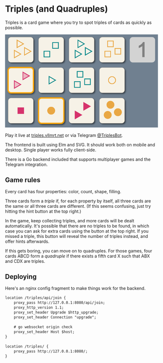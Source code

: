 # Triples (and Quadruples)

Triples is a card game where you try to spot triples of
cards as quickly as possible.

![Triples](screenshot.png)

Play it live at [triples.vllmrt.net](https://triples.vllmrt.net)
or via Telegram [@TriplesBot](https://telegram.me/TriplesBot).

The frontend is built using Elm and SVG. It should work both
on mobile and desktop. Single player works fully client-side.

There is a Go backend included that supports multiplayer games
and the Telegram integration.

## Game rules

Every card has four properties: color, count, shape, filling.

Three cards form a *triple* if, for each property by itself,
all three cards are the same or all three cards are different.
(If this seems confusing, just try hitting the hint button
at the top right.)

In the game, keep collecting triples, and more cards
will be dealt automatically. It's possible that there are no
triples to be found, in which case you can ask for extra cards
using the button at the top right. If you missed a triple, this
button will reveal the number of triples instead, and offer hints
afterwards.

If this gets boring, you can move on to quadruples. For those games,
four cards ABCD form a *quadruple* if there exists a fifth card X
such that ABX and CDX are triples.

## Deploying

Here's an nginx config fragment to make things work for the backend.

    location /triples/api/join {
        proxy_pass http://127.0.0.1:8080/api/join;
        proxy_http_version 1.1;
        proxy_set_header Upgrade $http_upgrade;
        proxy_set_header Connection "upgrade";

        # go websocket origin check
        proxy_set_header Host $host;
    }

    location /triples/ {
        proxy_pass http://127.0.0.1:8080/;
    }
